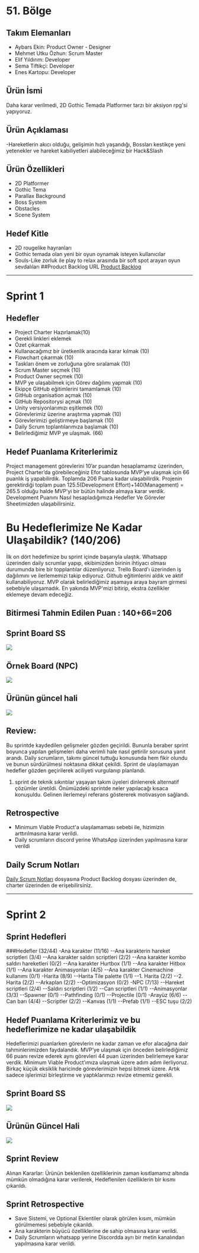 # 51. Bölge
## Takım Elemanları
- Aybars Ekin: Product Owner - Designer
- Mehmet Utku Özhun: Scrum Master
- Elif Yıldırım: Developer
- Sema Tiftikçi: Developer
- Enes Kartopu: Developer

## Ürün İsmi
Daha karar verilmedi, 2D Gothic Temada Platformer tarzı bir aksiyon rpg'si yapıyoruz.

## Ürün Açıklaması
-Hareketlerin akıcı olduğu, gelişimin hızlı yaşandığı, Bossları kestikçe yeni yetenekler ve hareket kabiliyetleri alabileceğimiz bir Hack&Slash
## Ürün Özellikleri
- 2D Platformer
- Gothic Tema
- Parallax Background
- Boss System
- Obstacles
- Scene System

## Hedef Kitle
- 2D rougelike hayranları
- Gothic temada olan yeni bir oyun oynamak isteyen kullanıcılar
- Souls-Like zorluk ile play to relax arasında bir soft spot arayan oyun sevdalıları
##Product Backlog URL
[Product Backlog](https://docs.google.com/document/d/1UrcESPB9La-JwkMdKqNYIf6GAmoovU8lvx6j5YyTLcQ/edit?usp=sharing "Product Backlog")

---
# Sprint 1 


## Hedefler
 - Project Charter Hazırlamak(10)
 - Gerekli linkleri eklemek
 - Özet çıkarmak
 - Kullanacağımız bir üretkenlik aracında karar kılmak (10)
 - Flowchart çıkarmak (10) 
 - Taskları önem ve zorluğuna göre sıralamak (10)
 - Scrum Master seçmek (10)
 - Product Owner seçmek (10)
 - MVP ye ulaşabilmek için Görev dağılımı yapmak (10)
 - Ekipçe GitHub eğitimlerini tamamlamak (10)
 - GitHub organisation açmak (10)
 - GitHub Repositorysi açmak (10)
 - Unity versiyonlarımızı eşitlemek (10)
 - Görevlerimiz üzerine araştırma yapmak (10)
 - Görevlerimizi geliştirmeye başlamak (10)
 - Daily Scrum toplantılarımıza başlamak (10)
 - Belirlediğimiz MVP ye ulaşmak. (66)
## Hedef Puanlama Kriterlerimiz
Project management görevlerini 10’ar puandan hesaplamamız üzerinden, Project Charter’da görebileceğiniz Efor tablosunda MVP’ye ulaşmak için 66 puanlık iş yapabilirdik. Toplamda 206 Puana kadar ulaşabilirdik. Projenin gerektirdiği toplam puan 125.5(Development Effort)+140(Management) = 265.5 olduğu halde MVP’yi bir bütün halinde almaya karar verdik.  
Development Puanını Nasıl hesapladığımıza Hedefler Ve Görevler Sheetimizden ulaşabilirsiniz.
# Bu Hedeflerimize Ne Kadar Ulaşabildik? (140/206)
İlk on dört hedefimize bu sprint içinde başarıyla ulaştık. Whatsapp üzerinden daily scrumlar yapıp, ekibimizden birinin ihtiyacı olması durumunda bire bir topplantılar düzenliyoruz. Trello Board'ı üzerinden iş dağılımını ve ilerlememizi takip ediyoruz. Github eğitimlerini aldık ve aktif kullanabiliyoruz. MVP olarak belirlediğimiz aşamaya araya bayram girmesi sebebiyle ulaşamadık. En yakında MVP'mizi bitirip, ekstra özellikler eklemeye devam edeceğiz.
## Bitirmesi Tahmin Edilen Puan : 140+66=206

## Sprint Board SS
![](https://raw.githubusercontent.com/Group-51-Unity/Unity-Platformer/main/Backlog.png)
## Örnek Board (NPC)
![](https://raw.githubusercontent.com/Group-51-Unity/Unity-Platformer/main/NPC.png)
## Ürünün güncel hali
![](https://raw.githubusercontent.com/Group-51-Unity/Unity-Platformer/main/SS.png)

## Review: 

Bu sprintde kaydedilen gelişmeler gözden geçirildi. Bununla beraber sprint boyunca yapılan gelişmeleri daha verimli hale nasıl getirilir sorusuna yanıt arandı. 
Daily scrumların, takımı güncel tuttuğu konusunda hem fikir olundu ve bunun sürdürülmesi noktasına dikkat çekildi. Sprint de ulaşılamayan hedefler gözden geçirilerek aciliyeti vurgulanıp planlandı. 
1. sprint de teknik sıkıntılar yaşayan takım üyeleri dinlenerek alternatif çözümler üretildi. Önümüzdeki sprintde neler yapılacağı kısaca konuşuldu. Gelinen ilerlemeyi referans göstererek motivasyon sağlandı.

## Retrospective

 - Minimum Viable Product'a ulaşılamaması sebebi ile, hizimizin arttırılmasına karar verildi. 
 - Daily scrumların discord yerine WhatsApp üzerinden yapılmasına karar verildi 


## Daily Scrum Notları
[Daily Scrum Notları](https://docs.google.com/document/d/1qq4n1w2mdqjjdcCd9OtDfZgfMdgO4gGO95WPRLp_DAI/edit?usp=sharing "Daily Scrum Notları") dosyasına Product Backlog dosyası üzerinden de, charter üzerinden de erişebilirsiniz.


---
# Sprint 2


## Sprint Hedefleri
 
###Hedefler (32/44)
-Ana karakter (11/16)
 --Ana karakterin hareket scriptleri (3/4)
 --Ana karakter saldırı scriptleri (2/2)
 --Ana karakter kombo saldırı hareketleri (0/2)
 --Ana karakter Hurtbox (1/1)
 --Ana karakter Hitbox (1/1)
  --Ana karakter Animasyonları (4/5)
  --Ana karakter Cinemachine kullanımı (0/1)
-Harita (8/9)
--Harita Tile palette (1/1)
--1. Harita (2/2)
--2. Harita (2/2)
--Arkaplan (2/2)
--Optimizasyon (0/2)
-NPC (7/13)
--Hareket scriptleri (2/4)
--Saldırı scriptleri (1/2)
--Can scriptleri (1/1)
--Animasyonlar (3/3)
--Spawner (0/1)
--Pathfinding (0/1)
--Projectile (0/1)
-Arayüz (6/6)
--Can barı (4/4)
--Scriptler (2/2)
--Kanvas (1/1)
--Prefab (1/1)
--ESC tuşu (2/2)

## Hedef Puanlama Kriterlerimiz ve bu hedeflerimize ne kadar ulaşabildik
Hedeflerimizi puanlarken görevlerin ne kadar zaman ve efor alacağına dair tahminlerimizden faydalandık. MVP’ye ulaşmak için önceden belirlediğimiz 66 puanı revize ederek aynı görevleri 44 puan üzerinden belirlemeye karar verdik. Minimum Viable Product’ımıza ulaşmak üzere adım adım ilerliyoruz. Birkaç küçük eksiklik haricinde görevlerimizin hepsi bitmek üzere. Artık sadece işlerimizi birleştirme ve yaptıklarımızı revize etmemiz gerekli.

## Sprint Board SS


![](https://raw.githubusercontent.com/Group-51-Unity/Unity-Platformer/main/backlog%201%20.png)

## Ürünün Güncel Hali 

![](https://raw.githubusercontent.com/Group-51-Unity/Unity-Platformer/main/ScreenShot.png)

## Sprint Review

Alınan Kararlar: Ürünün beklenilen özelliklerinin zaman kısıtlamamız altında mümkün olmadığına karar verilerek, Hedeflenilen özelliklerin bir kısmı çıkarıldı.

## Sprint Retrospective
 - Save Sistemi, ve Optional Eklentiler olarak görülen kısım, mümkün görülmemesi sebebiyle çıkarıldı.
 - Ana karakterin büyücü özelliklerine de sahip olmasına karar verildi. 
 - Daily Scrumların whatsapp yerine Discordda ayrı bir metin kanalından yapılmasına karar verildi.

